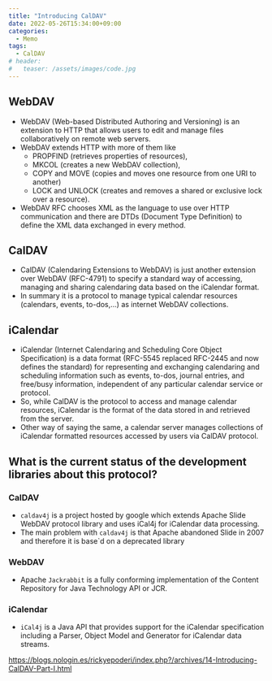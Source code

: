 ```yaml
---
title: "Introducing CalDAV"
date: 2022-05-26T15:34:00+09:00
categories:
  - Memo
tags:
  - CalDAV
# header:
#   teaser: /assets/images/code.jpg
---
```


## WebDAV
* WebDAV (Web-based Distributed Authoring and Versioning) is an extension to HTTP that allows users to edit and manage files collaboratively on remote web servers.
* WebDAV extends HTTP with more of them like 
  * PROPFIND (retrieves properties of resources),
  * MKCOL (creates a new WebDAV collection), 
  * COPY and MOVE (copies and moves one resource from one URI to another)
  * LOCK and UNLOCK (creates and removes a shared or exclusive lock over a resource).
* WebDAV RFC chooses XML as the language to use over HTTP communication and there are DTDs (Document Type Definition) to define the XML data exchanged in every method.

## CalDAV
* CalDAV (Calendaring Extensions to WebDAV) is just another extension over WebDAV (RFC-4791) to specify a standard way of accessing, managing and sharing calendaring data based on the iCalendar format. 
* In summary it is a protocol to manage typical calendar resources (calendars, events, to-dos,...) as internet WebDAV collections.

## iCalendar
* iCalendar (Internet Calendaring and Scheduling Core Object Specification) is a data format (RFC-5545 replaced RFC-2445 and now defines the standard) for representing and exchanging calendaring and scheduling information such as events, to-dos, journal entries, and free/busy information, independent of any particular calendar service or protocol. 
* So, while CalDAV is the protocol to access and manage calendar resources, iCalendar is the format of the data stored in and retrieved from the server. 
* Other way of saying the same, a calendar server manages collections of iCalendar formatted resources accessed by users via CalDAV protocol.

## What is the current status of the development libraries about this protocol?

### CalDAV
* `caldav4j` is a project hosted by google which extends Apache Slide WebDAV protocol library and uses iCal4j for iCalendar data processing. 
* The main problem with `caldav4j` is that Apache abandoned Slide in 2007 and therefore it is base`d on a deprecated library

### WebDAV
*  Apache `Jackrabbit` is a fully conforming implementation of the Content Repository for Java Technology API or JCR.

### iCalendar
* `iCal4j` is a Java API that provides support for the iCalendar specification including a Parser, Object Model and Generator for iCalendar data streams.

https://blogs.nologin.es/rickyepoderi/index.php?/archives/14-Introducing-CalDAV-Part-I.html